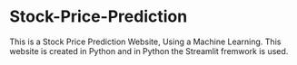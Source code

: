 # Stock-Price-Prediction
This is a Stock Price Prediction Website, Using a Machine Learning. This website is created in Python and in Python the Streamlit fremwork is used. 
